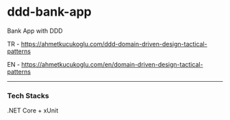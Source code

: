# ddd-bank-app
Bank App with DDD

TR - https://ahmetkucukoglu.com/ddd-domain-driven-design-tactical-patterns

EN - https://ahmetkucukoglu.com/en/domain-driven-design-tactical-patterns

---

### Tech Stacks

.NET Core + xUnit
